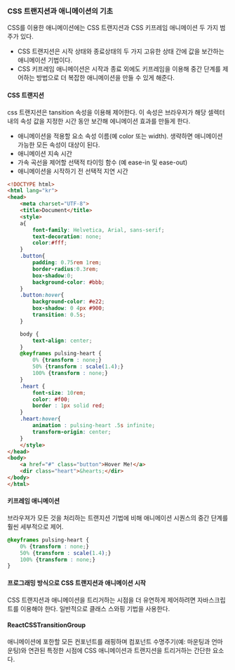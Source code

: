 ### CSS 트랜지션과 애니메이션의 기초

CSS를 이용한 애니메이션에는 CSS 트랜지션과 CSS 키프레임 애니메이션 두 가지 범주가 있다.
- CSS 트랜지션은 시작 상태와 종료상태의 두 가지 고유한 상태 간에 값을 보간하는 애니메이션 기법이다.
- CSS 키프레임 애니메이션은 시작과 종료 외에도 키프레임을 이용해 중간 단계를 제어하는 방법으로 더 복잡한 애니메이션을 만들 수 있게 해준다.

#### CSS 트랜지션
css 트랜지션은 tansition 속성을 이용해 제어한다.
이 속성은 브라우저가 해당 셀렉터 내의 속성 값을 지정한 시간 동안 보간해 에니메이션 효과를 만들게 한다.
- 애니메이션을 적용할 요소 속성 이름(예 color 또는 width). 생략하면 애니메이션 가능한 모든 속성이 대상이 된다.
- 애니메이션 지속 시간
- 가속 곡선을 제어할 선택적 타이밍 함수 (예 ease-in 및 ease-out)
- 애니메이션을 시작하기 전 선택적 지연 시간

```html
<!DOCTYPE html>
<html lang="kr">
<head>
    <meta charset="UTF-8">
    <title>Document</title>
    <style>
    a{
        font-family: Helvetica, Arial, sans-serif;
        text-decoration: none;
        color:#fff;
    }
    .button{
        padding: 0.75rem 1rem;
        border-radius:0.3rem;
        box-shadow:0;
        background-color: #bbb;
    }
    .button:hover{
        background-color: #e22;
        box-shadow: 0 4px #900;
        transition: 0.5s;
    }

    body {
        text-align: center;
    }
    @keyframes pulsing-heart {
        0% {transform : none;}
        50% {transform : scale(1.4);}
        100% {transform : none;}
    }
    .heart {
        font-size: 10rem;
        color: #f00;
        border : 1px solid red;
    }
    .heart:hover{
        animation : pulsing-heart .5s infinite;
        transform-origin: center;
    }
    </style>
</head>
<body>
    <a href="#" class="button">Hover Me!</a>
    <dir class="heart">&hearts;</dir>
</body>
</html>
```

#### 키프레임 애니메이션
브라우져가 모든 것을 처리하는 트랜지션 기법에 비해 애니메이션 시퀀스의 중간 단계를 훨씬 세부적으로 제어.
```css
@keyframes pulsing-heart {
    0% {transform : none;}
    50% {transform : scale(1.4);}
    100% {transform : none;}
}
```

#### 프로그래밍 방식으로 CSS 트랜지션과 애니메이션 시작

CSS 트랜지션과 애니메이션을 트리거하는 시점을 더 유연하게 제어하려면 자바스크립트를 이용해야 한다.
일반적으로 클래스 스와핑 기법을 사용한다.

#### ReactCSSTransitionGroup
애니메이션에 포한할 모든 컨포넌트를 래핑하며 컴포넌트 수명주기(예: 마운팅과 언마운팅)와 연관된 특정한 시점에 CSS 애니메이션과 트랜지션을 트리거하는 간단한 요소다.  
